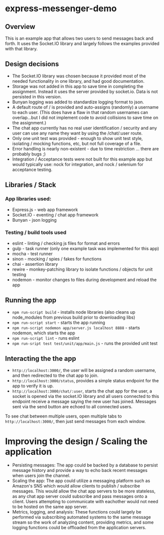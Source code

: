 # express-messenger-demo

## Overview
This is an example app that allows two users to send messages back and forth. It uses the Socket.IO library and largely follows the examples provided with that library.

## Design decisions
* The Socket.IO library was chosen because it provided most of the needed functionality in one library, and had good documentation.
* Storage was not added in this app to save time in completing the assignment.  Instead it uses the server provided by socket.io.  Data is not persisted in this version.
* Bunyan logging was added to standardize logging format to json.
* A default route of / is provided and auto-assigns (randomly) a username to each user.  (This does have a flaw in that random usernames can overlap...but I did not implement code to avoid collisions to save time on the assignment.)
* The chat app currently has no real user identification / security and any user can use any name they want by using the /chat/:user route.
* Only one unit test was provided - enough to show unit test style, isolating / mocking functions, etc, but not full coverage of a file.
* Error handling is nearly non-existent - due to time restriction ... there are probably bugs ;)
* Integration / Acceptance tests were not built for this example app but would typically use: nock for integration, and nock / selenium for acceptance testing.

## Libraries / Stack
### App libraries used:
* Express.js - web app framework
* Socket.IO - eventing / chat app framework
* Bunyan - json logging
### Testing / build tools used
* eslint - linting / checking js files for format and errors
* gulp - task runner (only one example task was implemented for this app)
* mocha - test runner
* sinon - mocking / spies / fakes for functions
* chai - assertion library
* rewire - monkey-patching library to isolate functions / objects for unit testing
* nodemon - monitor changes to files during development and reload the app


## Running the app

* `npm run-script build` - installs node libraries (also cleans up node_modules from previous build prior to downloading libs)
* `npm run-script start` - starts the app running
* `npm run-script nodemon app/server.js localhost 8888` - starts nodemon, which starts the app
* `npm run-script lint` - runs eslint
* `npm run-sript test test/unit/app/main.js` - runs the provided unit test


## Interacting the the app

* `http://localhost:3000/`, the user will be assigned a random username, and then redirected to the chat app to join.
* `http://localhost:3000/status`, provides a simple status endpoint for the app to verify it is up.
* `http://localhost:3000/chat/:user`, starts the chat app for the user, a socket is opened via the socket.IO library and all users connected to this endpoint receive a message saying the new user has joined.  Messages sent via the send button are echoed to all connected users.

To see chat between multiple users, open multiple tabs to `http://localhost:3000/`, then just send messages from each window.


# Improving the design / Scaling the application

* Persisting messages: The app could be backed by a database to persist message history and provide a way to echo back recent messages when users join the channel.
* Scaling the app: The app could utilize a messaging platform such as Amazon's SNS which would allow clients to publish / subscribe messages.  This would allow the chat app servers to be more stateless, as any chat app server could subscribe and pass messages onto a client.  Users attempting to communicate with eachother would not need to be hosted on the same app server.
* Metrics, logging, and analysis: These functions could largely be performed via subscribing automated systems to the same message stream so the work of analyzing content, providing metrics, and some logging functions could be offloaded from the application servers.


